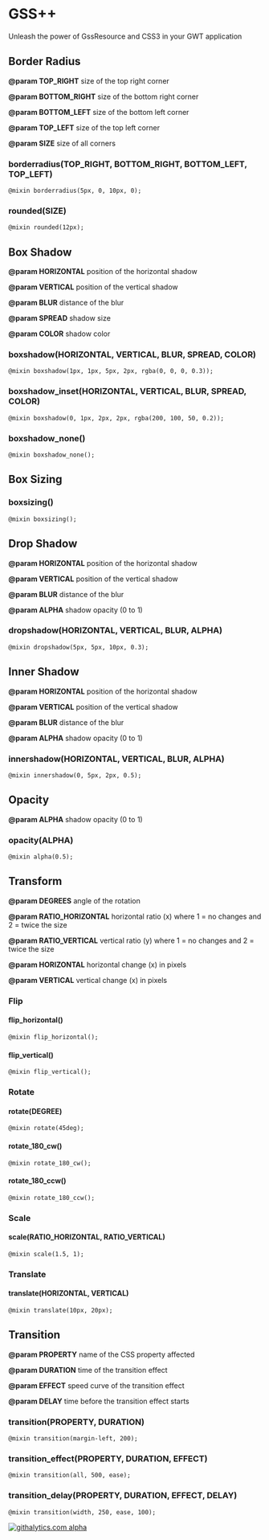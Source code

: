 # GSS++

Unleash the power of GssResource and CSS3 in your GWT application

## Border Radius

**@param TOP_RIGHT** size of the top right corner

**@param BOTTOM_RIGHT** size of the bottom right corner

**@param BOTTOM_LEFT** size of the bottom left corner

**@param TOP_LEFT** size of the top left corner

**@param SIZE** size of all corners

### borderradius(TOP_RIGHT, BOTTOM_RIGHT, BOTTOM_LEFT, TOP_LEFT)

```
@mixin borderradius(5px, 0, 10px, 0);
```

### rounded(SIZE)

```
@mixin rounded(12px);
```

## Box Shadow

**@param HORIZONTAL** position of the horizontal shadow

**@param VERTICAL** position of the vertical shadow

**@param BLUR** distance of the blur

**@param SPREAD** shadow size

**@param COLOR** shadow color

### boxshadow(HORIZONTAL, VERTICAL, BLUR, SPREAD, COLOR)

```
@mixin boxshadow(1px, 1px, 5px, 2px, rgba(0, 0, 0, 0.3));
```

### boxshadow_inset(HORIZONTAL, VERTICAL, BLUR, SPREAD, COLOR)

```
@mixin boxshadow(0, 1px, 2px, 2px, rgba(200, 100, 50, 0.2));
```

### boxshadow_none()

```
@mixin boxshadow_none();
```

## Box Sizing

### boxsizing()

```
@mixin boxsizing();
```

## Drop Shadow

**@param HORIZONTAL** position of the horizontal shadow

**@param VERTICAL** position of the vertical shadow

**@param BLUR** distance of the blur

**@param ALPHA** shadow opacity (0 to 1)

### dropshadow(HORIZONTAL, VERTICAL, BLUR, ALPHA)

```
@mixin dropshadow(5px, 5px, 10px, 0.3);
```

## Inner Shadow

**@param HORIZONTAL** position of the horizontal shadow

**@param VERTICAL** position of the vertical shadow

**@param BLUR** distance of the blur

**@param ALPHA** shadow opacity (0 to 1)

### innershadow(HORIZONTAL, VERTICAL, BLUR, ALPHA)

```
@mixin innershadow(0, 5px, 2px, 0.5);
```

## Opacity

**@param ALPHA** shadow opacity (0 to 1)

### opacity(ALPHA)

```
@mixin alpha(0.5);
```

## Transform

**@param DEGREES** angle of the rotation

**@param RATIO_HORIZONTAL** horizontal ratio (x) where 1 = no changes and 2 = twice the size

**@param RATIO_VERTICAL** vertical ratio (y) where 1 = no changes and 2 = twice the size

**@param HORIZONTAL** horizontal change (x) in pixels

**@param VERTICAL** vertical change (x) in pixels

### Flip

#### flip_horizontal()

```
@mixin flip_horizontal();
```

#### flip_vertical()

```
@mixin flip_vertical();
```

### Rotate

#### rotate(DEGREE)

```
@mixin rotate(45deg);
```

#### rotate_180_cw()

```
@mixin rotate_180_cw();
```

#### rotate_180_ccw()

```
@mixin rotate_180_ccw();
```

### Scale

#### scale(RATIO_HORIZONTAL, RATIO_VERTICAL)

```
@mixin scale(1.5, 1);
```

### Translate

#### translate(HORIZONTAL, VERTICAL)

```
@mixin translate(10px, 20px);
```

## Transition

**@param PROPERTY** name of the CSS property affected

**@param DURATION** time of the transition effect

**@param EFFECT** speed curve of the transition effect

**@param DELAY** time before the transition effect starts

### transition(PROPERTY, DURATION)

```
@mixin transition(margin-left, 200);
```

### transition_effect(PROPERTY, DURATION, EFFECT)

```
@mixin transition(all, 500, ease);
```

### transition_delay(PROPERTY, DURATION, EFFECT, DELAY)

```
@mixin transition(width, 250, ease, 100);
```

[![githalytics.com alpha](https://cruel-carlota.pagodabox.com/1311ada6eea0f07afe1d477bcd1720da "githalytics.com")](http://githalytics.com/ArcBees/gss-plus-plus)
